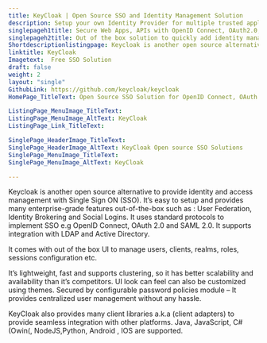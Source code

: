 ```yaml
---
title: KeyCloak | Open Source SSO and Identity Management Solution
description: Setup your own Identity Provider for multiple trusted applications and APIs using OIDC, OAuth 2.0 and SAML 2.0. Add scalability to web apps infrastructure.
singlepageh1title: Secure Web Apps, APIs with OpenID Connect, OAuth2.0, SAML2.0
singlepageh2title: Out of the box solution to quickly add identity management and single sign on capabilities. Streamline user management across modern web apps and services
Shortdescriptionlistingpage: Keycloak is another open source alternative to provide identity and access management with Single Sign ON (SSO).  It Provides Out of the box solution to quickly add identity management and single sign on capabilities.
linktitle: KeyCloak
Imagetext:  Free SSO Solution
draft: false
weight: 2
layout: "single"
GithubLink: https://github.com/keycloak/keycloak
HomePage_TitleText: Open Source SSO Solution for OpenID Connect, OAuth 2.0 and SAML 2.0

ListingPage_MenuImage_TitleText: 
ListingPage_MenuImage_AltText: KeyCloak 
ListingPage_Link_TitleText: 

SinglePage_HeaderImage_TitleText: 
SinglePage_HeaderImage_AltText: KeyCloak Open source SSO Solutions
SinglePage_MenuImage_TitleText: 
SinglePage_MenuImage_AltText: KeyCloak

---
```


Keycloak is another open source alternative to provide identity and access management with Single Sign ON (SSO). It’s easy to setup and provides many enterprise-grade features out-of-the-box such as : User Federation, Identity Brokering and Social Logins. It uses standard protocols to implement SSO e.g OpenID Connect, OAuth 2.0 and SAML 2.0. It supports integration with LDAP and Active Directory.

It comes with out of the box UI to manage users, clients, realms, roles, sessions configuration etc.

It’s lightweight, fast and supports clustering, so it has better scalability and availability than it’s competitors. UI look can feel can also be customized using themes. Secured by configurable password policies module – It provides centralized user management without any hassle.

KeyCloak also provides many client libraries a.k.a (client adapters) to provide seamless integration with other platforms. Java, JavaScript, C# (Owin(, NodeJS,Python, Android , IOS are supported.